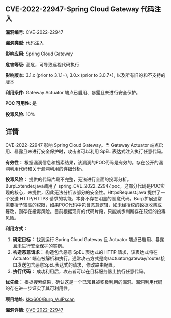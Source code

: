 ## CVE-2022-22947-Spring Cloud Gateway 代码注入

**漏洞编号:** CVE-2022-22947

**漏洞类型:** 代码注入

**影响应用:** Spring Cloud Gateway

**危害等级:** 高危，可导致远程代码执行

**影响版本:** 3.1.x (prior to 3.1.1+), 3.0.x (prior to 3.0.7+), 以及所有旧的和不支持的版本

**利用条件:** Gateway Actuator 端点已启用、暴露且未进行安全保护。

**POC 可用性:** 是

**投毒风险:** 10%

## 详情

CVE-2022-22947 影响 Spring Cloud Gateway。当 Gateway Actuator 端点启用、暴露且未进行安全保护时，攻击者可以利用 SpEL 表达式注入执行任意代码。

**有效性：**
根据漏洞信息和搜索结果，该漏洞的POC代码是有效的。存在公开的漏洞利用代码和关于漏洞利用的详细分析。

**投毒风险：**
提供的代码片段不完整，无法进行全面的投毒分析。BurpExtender.java调用了 spring_CVE_2022_22947.poc，这部分代码是POC实现的核心，未提供，因此无法分析该部分的安全性。HttpsRequest.java 提供了一个发送 HTTP/HTTPS 请求的功能，本身不存在明显的恶意代码。Burp扩展通常需要授予较高的权限，如果POC代码中包含恶意逻辑，如未经授权的数据收集或篡改，则存在投毒风险。目前根据现有的代码片段，只能初步判断存在较低的投毒风险。

**利用方式：**
1.  **确定目标：** 找到运行 Spring Cloud Gateway 且 Actuator 端点已启用、暴露且未进行安全保护的实例。
2.  **构造恶意请求：** 构造包含恶意 SpEL 表达式的 HTTP 请求，该表达式将在 Actuator 端点被解析和执行。通常攻击方式是向/actuator/gateway/routes接口发送包含恶意SpEL表达式的请求，修改路由配置。
3.  **执行代码：** 成功利用后，攻击者可以在目标服务器上执行任意代码。

**优先级：**
根据搜索结果，确认这是一个已知且被积极利用的漏洞。漏洞利用代码的存在进一步证实了其可利用性。

**项目地址:** [kkx600/Burp_VulPscan](https://github.com/kkx600/Burp_VulPscan)

**漏洞详情:** [CVE-2022-22947](https://nvd.nist.gov/vuln/detail/CVE-2022-22947)